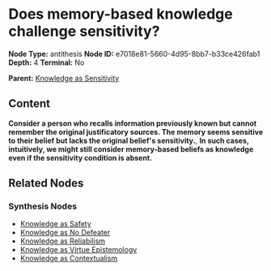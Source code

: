 # Does memory-based knowledge challenge sensitivity?

**Node Type:** antithesis
**Node ID:** e7018e81-5660-4d95-8bb7-b33ce426fab1
**Depth:** 4
**Terminal:** No

**Parent:** [Knowledge as Sensitivity](knowledge-as-sensitivity-synthesis-12209e59-bccf-44ad-b516-1f472469be27.md)

## Content

**Consider a person who recalls information previously known but cannot remember the original justificatory sources. The memory seems sensitive to their belief but lacks the original belief's sensitivity.**, **In such cases, intuitively, we might still consider memory-based beliefs as knowledge even if the sensitivity condition is absent.**

## Related Nodes

### Synthesis Nodes

- [Knowledge as Safety](knowledge-as-safety-synthesis-3f5508f0-fb0a-4b15-b3b5-2b20608ca31a.md)
- [Knowledge as No Defeater](knowledge-as-no-defeater-synthesis-9dbf712f-9c3e-4acf-902e-70b82b9bbcbe.md)
- [Knowledge as Reliabilism](knowledge-as-reliabilism-synthesis-19a99d8a-8da5-4b13-a6ec-12fe3e0f6d25.md)
- [Knowledge as Virtue Epistemology](knowledge-as-virtue-epistemology-synthesis-86dc085b-e8cd-46cc-9275-1f1a1febf464.md)
- [Knowledge as Contextualism](knowledge-as-contextualism-synthesis-e9b8dfa2-1b80-4c21-8e82-5d6342504cbc.md)
